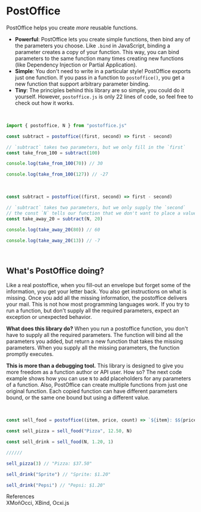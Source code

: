 # PostOffice
  
PostOffice helps you create *more* reusable functions.  
  
+ **Powerful**: PostOffice lets you create simple functions, then bind any of the parameters you choose. 
Like `.bind` in JavaScript, binding a parameter creates a copy of your function. This way, you can bind 
parameters to the same function many times creating new functions (like Dependency Injection or Partial 
Application).
+ **Simple**: You don't need to write in a particular style! PostOffice exports just one function. If you 
pass in a function to `postoffice()`, you get a new function that support arbitrary parameter binding.
+ **Tiny**: The principles behind this library are so simple, you could do it yourself. However, `postoffice.js` 
is only 22 lines of code, so feel free to check out how it works.
  
<br>
  
```js
import { postoffice, N } from "postoffice.js"

const subtract = postoffice((first, second) => first - second)

// `subtract` takes two parameters, but we only fill in the `first`
const take_from_100 = subtract(100)

console.log(take_from_100(70)) // 30

console.log(take_from_100(127)) // -27
```
  
<br>  
  
```js
const subtract = postoffice((first, second) => first - second)

// `subtract` takes two parameters, but we only supply the `second`
// the const `N` tells our function that we don't want to place a value in it yet
const take_away_20 = subtract(N, 20)

console.log(take_away_20(80)) // 60

console.log(take_away_20(13)) // -7
```
   
<br>   
    
## What's PostOffice doing?
Like a real postoffice, when you fill-out an envelope but forget some of the information, you get your letter back. 
You also get instructions on what is missing. Once you add all the missing information, the postoffice delivers your 
mail. This is not how most programming languages work. If you try to run a function, but don't supply all the required parameters, 
expect an exception or unexpected behavior.  
  
**What does this library do?** When you run a postoffice function, you don't have to supply all the required parameters. 
The function will bind all the parameters you added, but return a new function that takes the missing parameters. 
When you supply all the missing parameters, the function promptly executes.
  
**This is more than a debugging tool.** This library is designed to give you more freedom as a function author or API user. 
How so? The next code example shows how you can use `N` to add placeholders for any parameters of a function. Also, 
PostOffice can create multiple functions from just one original function. Each copied function can have different 
parameters bound, or the same one bound but using a different value.
    
<br>  
  
```js
const sell_food = postoffice((item, price, count) => `${item}: $${price * count}`)

const sell_pizza = sell_food("Pizza", 12.50, N)

const sell_drink = sell_food(N, 1.20, 1)

//////

sell_pizza(3) // "Pizza: $37.50"

sell_drink("Sprite") // "Sprite: $1.20"

sell_drink("Pepsi") // "Pepsi: $1.20"
```
  
References  
XMoñOcci, XBind, Ocxi.js  
  
